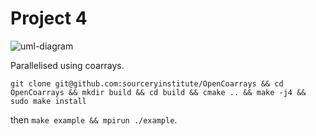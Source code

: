 # Project 4

![uml-diagram](uml.svg)

Parallelised using coarrays.

`git clone git@github.com:sourceryinstitute/OpenCoarrays && cd OpenCoarrays && mkdir build && cd build && cmake .. && make -j4 && sudo make install`

then `make example && mpirun ./example`.
